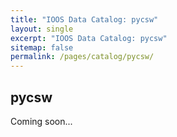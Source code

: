 ```yaml
---
title: "IOOS Data Catalog: pycsw"
layout: single
excerpt: "IOOS Data Catalog: pycsw"
sitemap: false
permalink: /pages/catalog/pycsw/
---
```

## pycsw ##
Coming soon...

